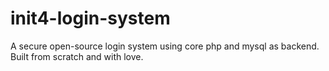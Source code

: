 # init4-login-system
A secure open-source login system using core php and mysql as backend. Built from scratch and with love.
